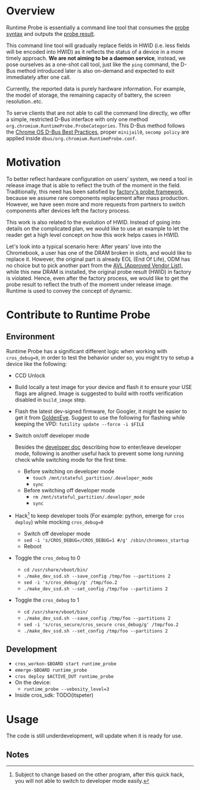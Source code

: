 # Overview

Runtime Probe is essentially a command line tool that consumes the
[probe syntax](https://chromium.googlesource.com/chromiumos/platform/factory/+/master/py/probe/README.md#detail-usage-the-syntax-of-a-probe-config-file)
and outputs the
[probe result](https://chromium.googlesource.com/chromiumos/platform/factory/+/master/py/probe/README.md#output-format).

This command line tool will gradually replace fields in HWID (i.e. less fields
will be encoded into HWID) as it reflects the status of a device in a more
timely approach. **We are not aiming to be a daemon service**, instead, we pose
ourselves as a one-shot call tool, just like the `ping` command, the D-Bus
method introduced later is also on-demand and expected to exit immediately after
one call.

Currently, the reported data is purely hardware information. For example, the
model of storage, the remaining capacity of battery, the screen resolution..etc.

To serve clients that are not able to call the command line directly, we offer a
simple, restricted D-Bus interface with only one method
`org.chromium.RuntimeProbe.ProbeCategories`. This D-Bus method follows the
[Chrome OS D-Bus Best Practices](https://chromium.googlesource.com/chromiumos/docs/+/master/dbus_best_practices.md#limit-use-of-d_bus-to-start-services-on_demand),
proper `minijail0`, `secomp policy` are applied inside
`dbus/org.chromium.RuntimeProbe.conf`.

# Motivation

To better reflect hardware configuration on users’ system, we need a tool in
release image that is able to reflect the truth of the moment in the field.
Traditionally, this need has been satisfied by
[factory's probe framework](https://chromium.googlesource.com/chromiumos/platform/factory/+/master/py/probe/README.md),
because we assume rare components replacement after mass production. However, we
have seen more and more requests from partners to switch components after
devices left the factory process.

This work is also related to the evolution of HWID. Instead of going into
details on the complicated plan, we would like to use an example to let the
reader get a high level concept on how this work helps cases in HWID.

Let's look into a typical scenario here: After years' love into the Chromebook,
a user has one of the DRAM broken in slots, and would like to replace it.
However, the original part is already EOL (End Of Life), ODM has no choice but
to pick another part from the
[AVL (Approved Vendor List)](https://www.google.com/chromeos/partner/fe/#avl),
while this new DRAM is installed, the original probe result (HWID) in factory is
violated. Hence, even after the factory process, we would like to get the probe
result to reflect the truth of the moment under release image. Runtime is used
to convey the concept of dynamic.

# Contribute to Runtime Probe

## Environment

Runtime Probe has a significant different logic when working with
`cros_debug=0`, in order to test the behavior under so, you might try to setup a
device like the following:

*   CCD Unlock
*   Build locally a test image for your device and flash it to ensure your USE
    flags are aligned. Image is suggested to build with rootfs verification
    disabled in `build_image` step.

*   Flash the latest dev-signed firmware, for Googler, it might be easier to get
    it from
    [GoldenEye](https://cros-goldeneye.corp.google.com/chromeos/console/listFFBuild?type=firmware#).
    Suggest to use the following for flashing while keeping the VPD: `futility
    update --force -i $FILE`

*   Switch on/off developer mode

    Besides the
    [developer
    doc](https://chromium.googlesource.com/chromiumos/docs/+/master/developer_mode.md)
    describing how to enter/leave developer mode, following is another useful
    hack to prevent some long running check while switching mode for the first
    time.
    *   Before switching on developer mode
        * `touch /mnt/stateful_partition/.developer_mode`
        * `sync`
    *   Before switching off developer mode
        * `rm /mnt/stateful_partition/.developer_mode`
        * `sync`

*   Hack[^1] to keep developer tools (For example: python, emerge for `cros
    deploy`) while mocking `cros_debug=0`

    *   Switch off developer mode
    *   `sed -i 's/CROS_DEBUG=/CROS_DEBUG=1 #/g' /sbin/chromeos_startup`
    *   Reboot

*   Toggle the `cros_debug` to 0

    *   `cd /usr/share/vboot/bin/`
    *   `./make_dev_ssd.sh --save_config /tmp/foo --partitions 2`
    *   `sed -i 's/cros_debug//g' /tmp/foo.2`
    *   `./make_dev_ssd.sh --set_config /tmp/foo --partitions 2`

*   Toggle the `cros_debug` to 1

    *   `cd /usr/share/vboot/bin/`
    *   `./make_dev_ssd.sh --save_config /tmp/foo --partitions 2`
    *   `sed -i 's/cros_secure/cros_secure cros_debug/g' /tmp/foo.2`
    *   `./make_dev_ssd.sh --set_config /tmp/foo --partitions 2`


## Development

*   `cros_workon-$BOARD start runtime_probe`
*   `emerge-$BOARD runtime_probe`
*   `cros deploy $ACTIVE_DUT runtime_probe`
*   On the device:
    *   `runtime_probe --vebosity_level=3`
*   Inside cros_sdk: TODO(itspeter)

# Usage

The code is still underdevelopment, will update when it is ready for use.

<!-- Footnotes themselves at the bottom. -->

## Notes

[^1]: Subject to change based on the other program, after this quick hack, you
    will not able to switch to developer mode easily.

